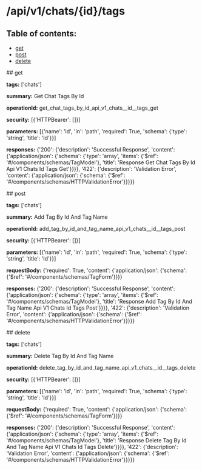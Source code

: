 # /api/v1/chats/{id}/tags

## Table of contents:
- [get](#get)
- [post](#post)
- [delete](#delete)

<a name="get" />
## get

**tags:** ['chats']

**summary:** Get Chat Tags By Id

**operationId:** get_chat_tags_by_id_api_v1_chats__id__tags_get

**security:** [{'HTTPBearer': []}]

**parameters:** [{'name': 'id', 'in': 'path', 'required': True, 'schema': {'type': 'string', 'title': 'Id'}}]

**responses:** {'200': {'description': 'Successful Response', 'content': {'application/json': {'schema': {'type': 'array', 'items': {'$ref': '#/components/schemas/TagModel'}, 'title': 'Response Get Chat Tags By Id Api V1 Chats  Id  Tags Get'}}}}, '422': {'description': 'Validation Error', 'content': {'application/json': {'schema': {'$ref': '#/components/schemas/HTTPValidationError'}}}}}

<a name="post" />
## post

**tags:** ['chats']

**summary:** Add Tag By Id And Tag Name

**operationId:** add_tag_by_id_and_tag_name_api_v1_chats__id__tags_post

**security:** [{'HTTPBearer': []}]

**parameters:** [{'name': 'id', 'in': 'path', 'required': True, 'schema': {'type': 'string', 'title': 'Id'}}]

**requestBody:** {'required': True, 'content': {'application/json': {'schema': {'$ref': '#/components/schemas/TagForm'}}}}

**responses:** {'200': {'description': 'Successful Response', 'content': {'application/json': {'schema': {'type': 'array', 'items': {'$ref': '#/components/schemas/TagModel'}, 'title': 'Response Add Tag By Id And Tag Name Api V1 Chats  Id  Tags Post'}}}}, '422': {'description': 'Validation Error', 'content': {'application/json': {'schema': {'$ref': '#/components/schemas/HTTPValidationError'}}}}}

<a name="delete" />
## delete

**tags:** ['chats']

**summary:** Delete Tag By Id And Tag Name

**operationId:** delete_tag_by_id_and_tag_name_api_v1_chats__id__tags_delete

**security:** [{'HTTPBearer': []}]

**parameters:** [{'name': 'id', 'in': 'path', 'required': True, 'schema': {'type': 'string', 'title': 'Id'}}]

**requestBody:** {'required': True, 'content': {'application/json': {'schema': {'$ref': '#/components/schemas/TagForm'}}}}

**responses:** {'200': {'description': 'Successful Response', 'content': {'application/json': {'schema': {'type': 'array', 'items': {'$ref': '#/components/schemas/TagModel'}, 'title': 'Response Delete Tag By Id And Tag Name Api V1 Chats  Id  Tags Delete'}}}}, '422': {'description': 'Validation Error', 'content': {'application/json': {'schema': {'$ref': '#/components/schemas/HTTPValidationError'}}}}}

